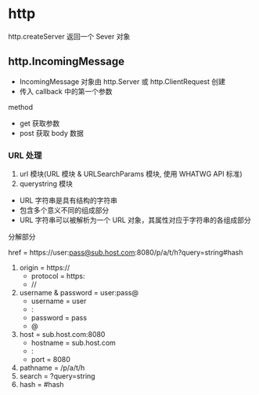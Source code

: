 # http

http.createServer 返回一个 Sever 对象

## http.IncomingMessage

- IncomingMessage 对象由 http.Server 或 http.ClientRequest 创建
- 传入 callback 中的第一个参数

method

- get 获取参数
- post 获取 body 数据

### URL 处理

1. url 模块(URL 模块 & URLSearchParams 模块, 使用 WHATWG API 标准) 
2. querystring 模块

- URL 字符串是具有结构的字符串
- 包含多个意义不同的组成部分
- URL 字符串可以被解析为一个 URL 对象，其属性对应于字符串的各组成部分

分解部分

href = https://user:pass@sub.host.com:8080/p/a/t/h?query=string#hash

1. origin = https://
    - protocol = https:
    - //
2. username & password  = user:pass@
    - username = user
    - :
    - password = pass
    - @
3. host = sub.host.com:8080
    - hostname = sub.host.com
    - :
    - port = 8080
4. pathname = /p/a/t/h
5. search = ?query=string
6. hash = #hash
